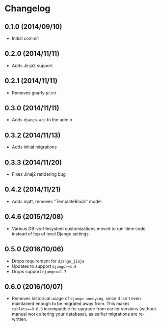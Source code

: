 Changelog
=========

0.1.0 (2014/09/10)
------------------
 - Initial commit


0.2.0 (2014/11/11)
------------------
 - Adds Jinja2 support


0.2.1 (2014/11/11)
------------------
 - Removes gnarly `print`


0.3.0 (2014/11/11)
------------------
 - Adds `django-ace` to the admin


0.3.2 (2014/11/13)
------------------
 - Adds initial migrations


0.3.3 (2014/11/20)
------------------
 - Fixes Jinaj2 rendering bug


0.4.2 (2014/11/21)
------------------
 - Adds mptt, removes "TemplateBlock" model


 0.4.6 (2015/12/08)
 ------------------
  - Various DB-vs-filesystem customizations moved to run-time code instead of top of level Django settings


0.5.0 (2016/10/06)
------------------
 - Drops requirement for `django_jinja`
 - Updates to support `django>=1.8`
 - Drops support `django<=1.7`

0.6.0 (2016/10/07)
------------------
 - Removes historical usage of `django-annoying`, since it isn't even maintained enough to be migrated away from. This makes `tablets==0.6.0` incompatible for upgrade from earlier versions (without manual work altering your database), as earlier migrations are re-written.
